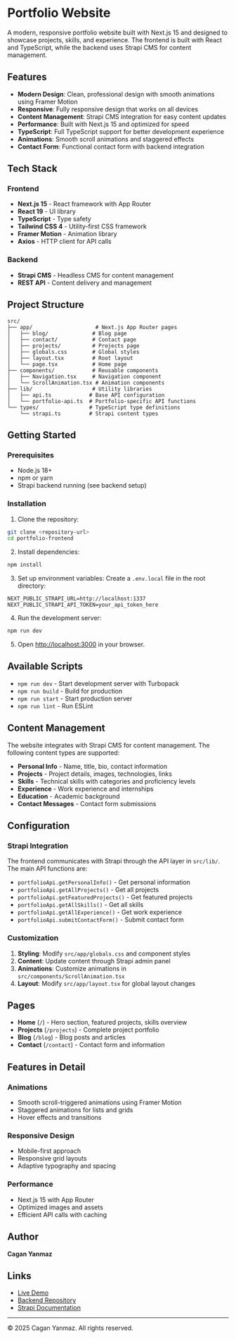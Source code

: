 # Portfolio Website

A modern, responsive portfolio website built with Next.js 15 and designed to showcase projects, skills, and experience. The frontend is built with React and TypeScript, while the backend uses Strapi CMS for content management.

## Features

- **Modern Design**: Clean, professional design with smooth animations using Framer Motion
- **Responsive**: Fully responsive design that works on all devices
- **Content Management**: Strapi CMS integration for easy content updates
- **Performance**: Built with Next.js 15 and optimized for speed
- **TypeScript**: Full TypeScript support for better development experience
- **Animations**: Smooth scroll animations and staggered effects
- **Contact Form**: Functional contact form with backend integration

## Tech Stack

### Frontend

- **Next.js 15** - React framework with App Router
- **React 19** - UI library
- **TypeScript** - Type safety
- **Tailwind CSS 4** - Utility-first CSS framework
- **Framer Motion** - Animation library
- **Axios** - HTTP client for API calls

### Backend

- **Strapi CMS** - Headless CMS for content management
- **REST API** - Content delivery and management

## Project Structure

```
src/
├── app/                    # Next.js App Router pages
│   ├── blog/              # Blog page
│   ├── contact/           # Contact page
│   ├── projects/          # Projects page
│   ├── globals.css        # Global styles
│   ├── layout.tsx         # Root layout
│   └── page.tsx           # Home page
├── components/            # Reusable components
│   ├── Navigation.tsx     # Navigation component
│   └── ScrollAnimation.tsx # Animation components
├── lib/                   # Utility libraries
│   ├── api.ts            # Base API configuration
│   └── portfolio-api.ts  # Portfolio-specific API functions
└── types/                # TypeScript type definitions
    └── strapi.ts         # Strapi content types
```

## Getting Started

### Prerequisites

- Node.js 18+
- npm or yarn
- Strapi backend running (see backend setup)

### Installation

1. Clone the repository:

```bash
git clone <repository-url>
cd portfolio-frontend
```

2. Install dependencies:

```bash
npm install
```

3. Set up environment variables:
   Create a `.env.local` file in the root directory:

```env
NEXT_PUBLIC_STRAPI_URL=http://localhost:1337
NEXT_PUBLIC_STRAPI_API_TOKEN=your_api_token_here
```

4. Run the development server:

```bash
npm run dev
```

5. Open [http://localhost:3000](http://localhost:3000) in your browser.

## Available Scripts

- `npm run dev` - Start development server with Turbopack
- `npm run build` - Build for production
- `npm run start` - Start production server
- `npm run lint` - Run ESLint

## Content Management

The website integrates with Strapi CMS for content management. The following content types are supported:

- **Personal Info** - Name, title, bio, contact information
- **Projects** - Project details, images, technologies, links
- **Skills** - Technical skills with categories and proficiency levels
- **Experience** - Work experience and internships
- **Education** - Academic background
- **Contact Messages** - Contact form submissions

## Configuration

### Strapi Integration

The frontend communicates with Strapi through the API layer in `src/lib/`. The main API functions are:

- `portfolioApi.getPersonalInfo()` - Get personal information
- `portfolioApi.getAllProjects()` - Get all projects
- `portfolioApi.getFeaturedProjects()` - Get featured projects
- `portfolioApi.getAllSkills()` - Get all skills
- `portfolioApi.getAllExperience()` - Get work experience
- `portfolioApi.submitContactForm()` - Submit contact form

### Customization

1. **Styling**: Modify `src/app/globals.css` and component styles
2. **Content**: Update content through Strapi admin panel
3. **Animations**: Customize animations in `src/components/ScrollAnimation.tsx`
4. **Layout**: Modify `src/app/layout.tsx` for global layout changes

## Pages

- **Home** (`/`) - Hero section, featured projects, skills overview
- **Projects** (`/projects`) - Complete project portfolio
- **Blog** (`/blog`) - Blog posts and articles
- **Contact** (`/contact`) - Contact form and information

## Features in Detail

### Animations

- Smooth scroll-triggered animations using Framer Motion
- Staggered animations for lists and grids
- Hover effects and transitions

### Responsive Design

- Mobile-first approach
- Responsive grid layouts
- Adaptive typography and spacing

### Performance

- Next.js 15 with App Router
- Optimized images and assets
- Efficient API calls with caching

## Author

**Cagan Yanmaz**

## Links

- [Live Demo](https://your-portfolio-url.com)
- [Backend Repository](https://github.com/your-username/portfolio-backend)
- [Strapi Documentation
  ](https://docs.strapi.io/)

---

© 2025 Cagan Yanmaz. All rights reserved.

